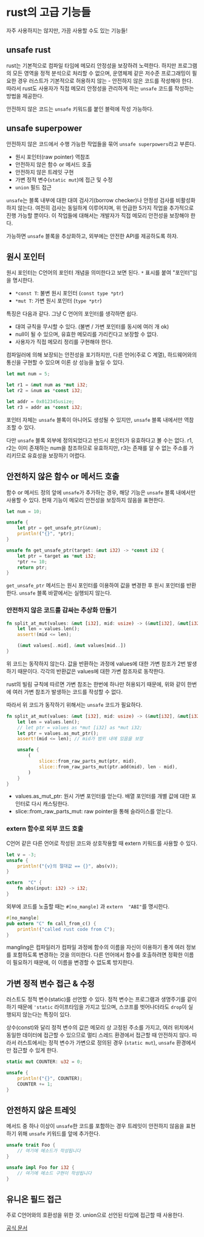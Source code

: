 # rust의 고급 기능들
자주 사용하지는 않지만, 가끔 사용할 수도 있는 기능들!

## unsafe rust

rust는 기본적으로 컴파일 타임에 메모리 안정성을 보장하려 노력한다. 하지만 프로그램의 모든 영역을 정적 분석으로 처리할 수 없으며, 운영체제 같은 저수준 프로그래밍이 필요한 경우 러스트가 기본적으로 허용하지 않는 - 안전하지 않은 코드를 작성해야 한다. 따라서 rust도 사용자가 직접 메모리 안정성을 관리하게 하는 `unsafe` 코드를 작성하는 방법을 제공한다.

안전하지 않은 코드는 `unsafe` 키워드를 붙인 블럭에 작성 가능하다.

## unsafe superpower

안전하지 않은 코드에서 수행 가능한 작업들을 묶어 `unsafe superpowers`라고 부른다.

- 원시 포인터(raw pointer) 역참조
- 안전하지 않은 함수 or 메서드 호출
- 안전하지 않은 트레잇 구현
- 가변 정적 변수(`static mut`)에 접근 및 수정
- `union` 필드 접근


`unsafe`는 블록 내부에 대한 대여 검사기(borrow checker)나 안정성 검사를 비활성화하지 않는다. 여전히 검사는 동일하게 이루어지며, 위 언급한 5가지 작업을 추가적으로 진행 가능할 뿐이다. 이 작업들에 대해서는 개발자가 직접 메모리 안전성을 보장해야 한다.

가능하면 `unsafe` 블록을 추상화하고, 외부에는 안전한 API를 제공하도록 하자.

## 원시 포인터
원시 포인터는 C언어의 포인터 개념을 의미한다고 보면 된다. `*` 표시를 붙여 "포인터"임을 명시한다.

- `*const T`: 불변 원시 포인터 (`const type *ptr`)
- `*mut T`: 가변 원시 포인터 (`type *ptr`)

특징은 다음과 같다. 그냥 C 언어의 포인터를 생각하면 쉽다.

- 대여 규칙을 무시할 수 있다. (불변 / 가변 포인터를 동시에 여러 개 ok)
- null이 될 수 있으며, 유효한 메모리를 가리킨다고 보장할 수 없다.
- 사용자가 직접 메모리 정리를 구현해야 한다.

컴파일러에 의해 보장되는 안전성을 포기하지만, 다른 언어(주로 C 계열), 하드웨어와의 통신을 구현할 수 있으며 이론 상 성능을 높일 수 있다. 

```rust
let mut num = 5;

let r1 = &mut num as *mut i32;
let r2 = &num as *const i32;

let addr = 0x012345usize;
let r3 = addr as *const i32;
```

포인터 자체는 `unsafe` 블록이 아니어도 생성될 수 있지만, `unsafe` 블록 내에서만 역참조할 수 있다. 

다만 `unsafe` 블록 외부에 정의되었다고 반드시 포인터가 유효하다고 볼 수는 없다. r1, r2는 이미 존재하는 num을 참조하므로 유효하지만, r3는 존재를 알 수 없는 주소를 가리키므로 유효성을 보장하기 어렵다.

## 안전하지 않은 함수 or 메서드 호출
함수 or 메서드 정의 앞에 `unsafe`가 추가하는 경우, 해당 기능은 `unsafe` 블록 내에서만 사용할 수 있다. 현재 기능이 메모리 안전성을 보장하지 않음을 표현한다.

```rust
let num = 10;

unsafe {
    let ptr = get_unsafe_ptr(&num);
    println!("{}", *ptr);
}

unsafe fn get_unsafe_ptr(target: &mut i32) -> *const i32 {
    let ptr = target as *mut i32;
    *ptr += 10;
    return ptr;
}
```

`get_unsafe_ptr` 메서드는 원시 포인터를 이용하여 값을 변경한 후 원시 포인터를 반환한다. `unsafe` 블록 바깥에서는 실행되지 않는다.

### 안전하지 않은 코드를 감싸는 추상화 만들기
```rust
fn split_at_mut(values: &mut [i32], mid: usize) -> (&mut[i32], &mut[i32]) {
    let len = values.len();
    assert!(mid <= len);

    (&mut values[..mid], &mut values[mid..])
}
```
위 코드는 동작하지 않는다. 값을 반환하는 과정에 values에 대한 가변 참조가 2번 발생하기 때문이다. 각각의 반환값은 values에 대한 가변 참조자로 동작한다.

rust의 빌림 규칙에 따르면 가변 참조는 한번에 하나만 허용되기 때문에, 위와 같이 한번에 여러 가변 참조가 발생하는 코드를 작성할 수 없다.

따라서 위 코드가 동작하기 위해서는 `unsafe` 코드가 필요하다.

```rust
fn split_at_mut(values: &mut [i32], mid: usize) -> (&mut[i32], &mut[i32]) {
    let len = values.len();
    // let ptr = values as *mut [i32] as *mut i32;
    let ptr = values.as_mut_ptr();
    assert!(mid <= len); // mid가 범위 내에 있음을 보장

    unsafe {
        (
            slice::from_raw_parts_mut(ptr, mid),
            slice::from_raw_parts_mut(ptr.add(mid), len - mid),
        )
    }
}
```
- values.as_mut_ptr: 원시 가변 포인터를 얻는다. 배열 포인터를 개별 값에 대한 포인터로 다시 캐스팅한다.
- slice::from_raw_parts_mut: raw pointer을 통해 슬라이스를 얻는다.

### extern 함수로 외부 코드 호출
C언어 같은 다른 언어로 작성된 코드와 상호작용할 때 extern 키워드를 사용할 수 있다.

```rust
let v = -3;
unsafe {
    println!("{v}의 절대값 == {}", abs(v));
}

extern  "C" {
    fn abs(input: i32) -> i32;
}
```

외부에 코드를 노출할 때는 `#[no_mangle]` 과 `extern  "ABI"`를 명시한다.

```rust
#[no_mangle]
pub extern "C" fn call_from_c() {
    println!("called rust code from C");
}
```

mangling은 컴파일러가 컴파일 과정에 함수의 이름을 자신이 이용하기 좋게 여러 정보를 포함하도록 변경하는 것을 의미한다. 다른 언어에서 함수를 호출하려면 정확한 이름이 필요하기 때문에, 이 이름을 변경할 수 없도록 방지한다.

## 가변 정적 변수 접근 & 수정
러스트도 정적 변수(static)를 선언할 수 있다. 정적 변수는 프로그램과 생명주기를 같이 하기 때문에 `'static` 라이프타임을 가지고 있으며, 스코프를 벗어나더라도 `drop`이 실행되지 않는다는 특징이 있다.

상수(const)와 달리 정적 변수의 값은 메모리 상 고정된 주소를 가지고, 여러 위치에서 동일한 데이터에 접근할 수 있으므로 멀티 스레드 환경에서 접근할 때 안전하지 않다. 따라서 러스트에서는 정적 변수가 가변으로 정의된 경우 (`static mut`), `unsafe` 환경에서만 접근할 수 있게 한다.
```rust
static mut COUNTER: u32 = 0;

unsafe {
    println!("{}", COUNTER);
    COUNTER += 1;
}
```
## 안전하지 않은 트레잇
메서드 중 하나 이상이 `unsafe`한 코드를 포함하는 경우 트레잇이 안전하지 않음을 표현하기 위해 `unsafe` 키워드를 앞에 추가한다.

```rust
unsafe trait Foo {
    // 여기에 메소드가 작성됩니다
}

unsafe impl Foo for i32 {
    // 여기에 메소드 구현이 작성됩니다
}
```

## 유니온 필드 접근
주로 C언어와의 호환성을 위한 것. union으로 선언된 타입에 접근할 때 사용한다.

[공식 문서](https://doc.rust-lang.org/reference/items/unions.html)